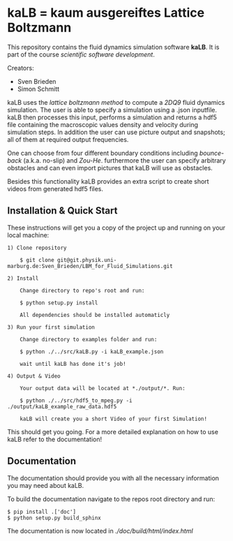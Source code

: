 # kaLB = kaum ausgereiftes Lattice Boltzmann

This repository contains the fluid dynamics simulation software **kaLB**.
It is part of the course *scientific software development*.

Creators:
* Sven Brieden
* Simon Schmitt

kaLB uses the *lattice boltzmann method* to compute a *2DQ9* fluid dynamics simulation.
The user is able to specify a simulation using a .json inputfile.
kaLB then processes this input, performs a simulation and returns a hdf5 file
containing the macroscopic values density and velocity during simulation steps.
In addition the user can use picture output and snapshots;
all of them at required output frequencies.

One can choose from four different boundary conditions
including *bounce-back* (a.k.a. no-slip) and *Zou-He*.
furthermore the user can specify arbitrary obstacles
and can even import pictures that kaLB will use as obstacles.

Besides this functionality kaLB provides an extra script
to create short videos from generated hdf5 files.

## Installation & Quick Start

These instructions will get you a copy of the project
up and running on your local machine:

    1) Clone repository

        $ git clone git@git.physik.uni-marburg.de:Sven_Brieden/LBM_for_Fluid_Simulations.git

    2) Install

        Change directory to repo's root and run:

        $ python setup.py install

        All dependencies should be installed automaticly

    3) Run your first simulation

        Change directory to examples folder and run:

        $ python ./../src/kaLB.py -i kaLB_example.json

        wait until kaLB has done it's job!

    4) Output & Video

        Your output data will be located at *./output/*. Run:

        $ python ./../src/hdf5_to_mpeg.py -i ./output/kaLB_example_raw_data.hdf5
        
        kaLB will create you a short Video of your first Simulation!

This should get you going.
For a more detailed explanation on how to use kaLB refer to the documentation!

## Documentation

The documentation should provide you with all the necessary information you may need about kaLB.

To build the documentation navigate to the repos root directory and run:

    $ pip install .['doc']
    $ python setup.py build_sphinx

The documentation is now located in *./doc/build/html/index.html*
